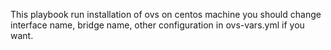 This playbook run installation of ovs on centos machine
you should change interface name, bridge name, other configuration in ovs-vars.yml if you want.